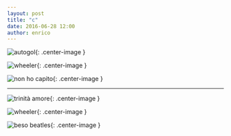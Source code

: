 ```yaml
---
layout: post
title: "c"
date: 2016-06-28 12:00
author: enrico
---
```


![autogol](https://i.ytimg.com/vi/7zoz8d58I0w/hqdefault.jpg){: .center-image }

![wheeler](http://thumb9.shutterstock.com/display_pic_with_logo/2118029/319531826/stock-vector-sign-for-no-motorcycle-or-no-parking-sign-319531826.jpg){: .center-image }

![non ho capito](http://sd.keepcalm-o-matic.co.uk/i/keep-calm-and-non-ho-capito-10.png){: .center-image }

***

![trinità amore](http://www.piamarta.org/image/xp091001103621.jpg){: .center-image }

![wheeler](http://thumb9.shutterstock.com/display_pic_with_logo/2118029/319531826/stock-vector-sign-for-no-motorcycle-or-no-parking-sign-319531826.jpg){: .center-image }

![beso beatles](https://musicadecomedia.files.wordpress.com/2014/03/acrosstheuniverse3.jpg){: .center-image }
